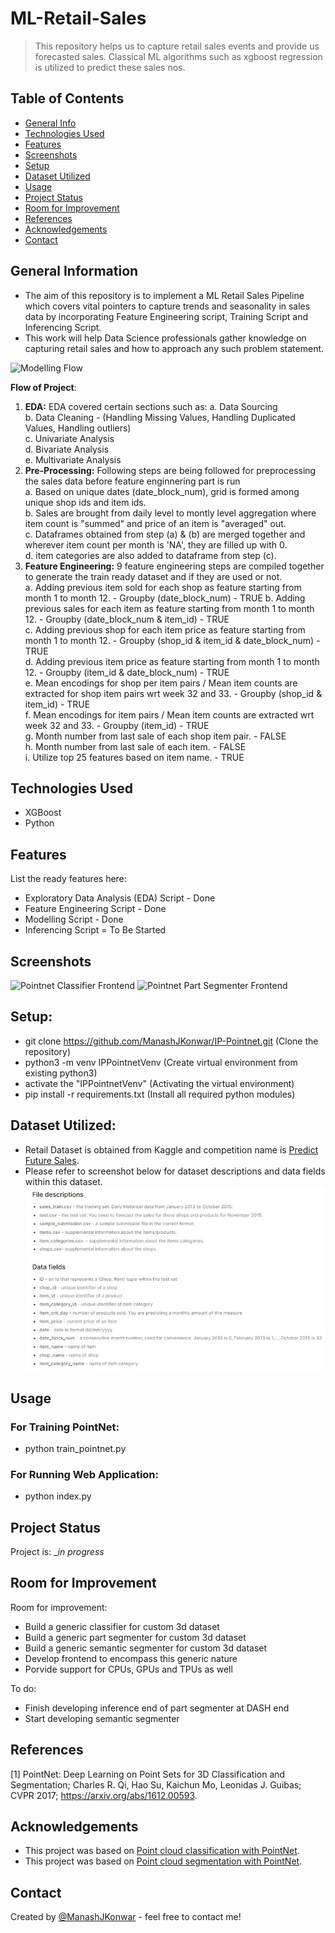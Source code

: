 # ML-Retail-Sales
> This repository helps us to capture retail sales events and provide us forecasted sales. Classical ML algorithms such as xgboost regression is utilized to predict these sales nos.

## Table of Contents
* [General Info](#general-information)
* [Technologies Used](#technologies-used)
* [Features](#features)
* [Screenshots](#screenshots)
* [Setup](#setup)
* [Dataset Utilized](#dataset-utilized)
* [Usage](#usage)
* [Project Status](#project-status)
* [Room for Improvement](#room-for-improvement)
* [References](#references)
* [Acknowledgements](#acknowledgements)
* [Contact](#contact)
<!-- * [License](#license) -->

## General Information
- The aim of this repository is to implement a ML Retail Sales Pipeline which covers vital pointers to capture trends and seasonality in sales data by incorporating Feature Engineering script, Training Script and Inferencing Script.
- This work will help Data Science professionals gather knowledge on capturing retail sales and how to approach any such problem statement.
<!-- You don't have to answer all the questions - just the ones relevant to your project. -->
![Modelling Flow](./repo_assets/PointNet_Architecture.jpg)

**Flow of Project**:  
1. **EDA:** EDA covered certain sections such as:
    a. Data Sourcing  
    b. Data Cleaning - (Handling Missing Values, Handling Duplicated Values, Handling outliers)  
    c. Univariate Analysis  
    d. Bivariate Analysis  
    e. Multivariate Analysis
2. **Pre-Processing:** Following steps are being followed for preprocessing the sales data before feature enginnering part is run  
    a. Based on unique dates (date_block_num), grid is formed among unique shop ids and item ids.  
    b. Sales are brought from daily level to montly level aggregation where item count is "summed" and price of an item is "averaged" out.  
    c. Dataframes obtained from step (a) & (b) are merged together and wherever item count per month is 'NA', they are filled up with 0.  
    d. item categories are also added to dataframe from step (c).  
3. **Feature Engineering:** 9 feature engineering steps are compiled together to generate the train ready dataset and if they are used or not.  
    a. Adding previous item sold for each shop as feature starting from month 1 to month 12. - Groupby (date_block_num) - TRUE
    b. Adding previous sales for each item as feature starting from month 1 to month 12. - Groupby (date_block_num & item_id) - TRUE  
    c. Adding previous shop for each item price as feature starting from month 1 to month 12. - Groupby (shop_id & item_id & date_block_num) - TRUE  
    d. Adding previous item price as feature starting from month 1 to month 12. - Groupby (item_id & date_block_num) - TRUE  
    e. Mean encodings for shop per item pairs / Mean item counts are extracted for shop item pairs wrt week 32 and 33. - Groupby (shop_id & item_id) - TRUE  
    f. Mean encodings for item pairs / Mean item counts are extracted wrt week 32 and 33. - Groupby (item_id) - TRUE  
    g. Month number from last sale of each shop item pair. - FALSE  
    h. Month number from last sale of each item. - FALSE  
    i. Utilize top 25 features based on item name. - TRUE  

## Technologies Used
- XGBoost
- Python 

## Features
List the ready features here:
- Exploratory Data Analysis (EDA) Script - Done
- Feature Engineering Script - Done
- Modelling Script - Done
- Inferencing Script = To Be Started

## Screenshots
![Pointnet Classifier Frontend](./repo_assets/Pointnet_Classifier_Frontend.jpeg)
![Pointnet Part Segmenter Frontend](./repo_assets/Pointnet_Part_Segmenter_Frontend.jpeg)

## Setup:
- git clone https://github.com/ManashJKonwar/IP-Pointnet.git (Clone the repository)
- python3 -m venv IPPointnetVenv (Create virtual environment from existing python3)
- activate the "IPPointnetVenv" (Activating the virtual environment)
- pip install -r requirements.txt (Install all required python modules)

## Dataset Utilized:
- Retail Dataset is obtained from Kaggle and competition name is [Predict Future Sales](https://www.kaggle.com/competitions/competitive-data-science-predict-future-sales/data).
- Please refer to screenshot below for dataset descriptions and data fields within this dataset.
![Dataset Description / Data Fields](./assets/dataset_description.jpg)

## Usage
### For Training PointNet:
- python train_pointnet.py
### For Running Web Application:
- python index.py

## Project Status
Project is: __in progress_ 
<!-- / _complete_ / _no longer being worked on_. If you are no longer working on it, provide reasons why._ -->

## Room for Improvement
Room for improvement:
- Build a generic classifier for custom 3d dataset
- Build a generic part segmenter for custom 3d dataset
- Build a generic semantic segmenter for custom 3d dataset
- Develop frontend to encompass this generic nature
- Porvide support for CPUs, GPUs and TPUs as well

To do:
- Finish developing inference end of part segmenter at DASH end
- Start developing semantic segmenter

## References
[1] PointNet: Deep Learning on Point Sets for 3D Classification and Segmentation; Charles R. Qi, Hao Su, Kaichun Mo, Leonidas J. Guibas;
CVPR 2017; https://arxiv.org/abs/1612.00593.

## Acknowledgements
- This project was based on [Point cloud classification with PointNet](https://keras.io/examples/vision/pointnet/).
- This project was based on [Point cloud segmentation with PointNet](https://keras.io/examples/vision/pointnet_segmentation/).

## Contact
Created by [@ManashJKonwar](https://github.com/ManashJKonwar) - feel free to contact me!

<!-- Optional -->
<!-- ## License -->
<!-- This project is open source and available under the [... License](). -->

<!-- You don't have to include all sections - just the one's relevant to your project -->